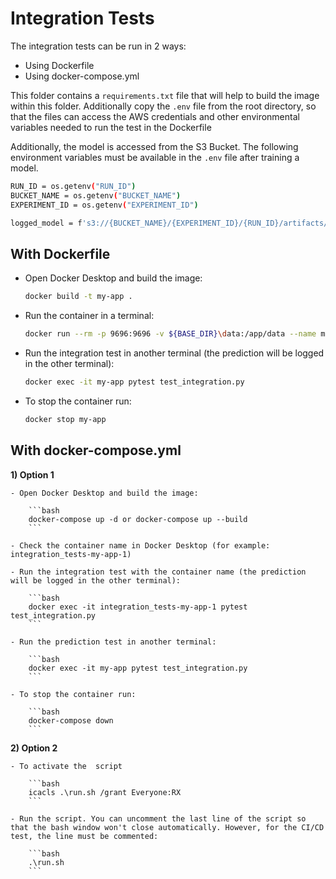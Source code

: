 # Integration Tests

The integration tests can be run in 2 ways:

- Using Dockerfile
- Using docker-compose.yml

This folder contains a `requirements.txt` file that will help to build the image within this folder. Additionally copy the `.env` file from the root directory, so that the files can access the AWS credentials and other environmental variables needed to run the test in the Dockerfile

Additionally, the model is accessed from the S3 Bucket. The following environment variables must be available in the `.env` file after training a model.

```bash
RUN_ID = os.getenv("RUN_ID")
BUCKET_NAME = os.getenv("BUCKET_NAME")
EXPERIMENT_ID = os.getenv("EXPERIMENT_ID")

logged_model = f's3://{BUCKET_NAME}/{EXPERIMENT_ID}/{RUN_ID}/artifacts/models_mlflow'
```

## With Dockerfile

- Open Docker Desktop and build the image:

    ```bash
    docker build -t my-app .
    ```

- Run the container in a terminal:

    ```bash
    docker run --rm -p 9696:9696 -v ${BASE_DIR}\data:/app/data --name my-app my-app
    ```

- Run the integration test in another terminal (the prediction will be logged in the other terminal):

    ```bash
    docker exec -it my-app pytest test_integration.py
    ```

- To stop the container run:

    ```bash
    docker stop my-app
    ```

## With docker-compose.yml

**1) Option 1**

    - Open Docker Desktop and build the image:

        ```bash
        docker-compose up -d or docker-compose up --build
        ```

    - Check the container name in Docker Desktop (for example: integration_tests-my-app-1)

    - Run the integration test with the container name (the prediction will be logged in the other terminal):

        ```bash
        docker exec -it integration_tests-my-app-1 pytest test_integration.py
        ```

    - Run the prediction test in another terminal:

        ```bash
        docker exec -it my-app pytest test_integration.py
        ```

    - To stop the container run:

        ```bash
        docker-compose down
        ```

**2) Option 2**

    - To activate the  script

        ```bash
        icacls .\run.sh /grant Everyone:RX
        ```

    - Run the script. You can uncomment the last line of the script so that the bash window won't close automatically. However, for the CI/CD test, the line must be commented:

        ```bash
        .\run.sh
        ```
